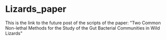 # Lizards_paper



This is the link to the future post of the scripts of the paper: "Two Common Non-lethal Methods for the Study of the Gut Bacterial Communities in Wild Lizards"

